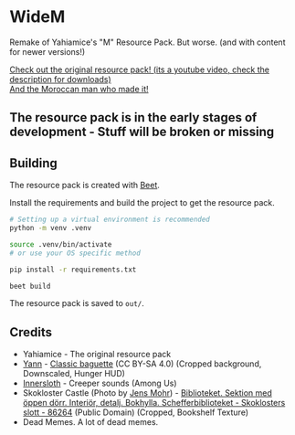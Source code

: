 # WideM

Remake of Yahiamice's "M" Resource Pack. But worse. (and with content for newer versions!)

[Check out the original resource pack! (its a youtube video, check the description for downloads)](https://www.youtube.com/watch?v=DULJPtZCcVA)  
[And the Moroccan man who made it!](https://twitch.tv/yahiamice)

## The resource pack is in the early stages of development - Stuff will be broken or missing

## Building

The resource pack is created with [Beet](https://github.com/mcbeet/beet).

Install the requirements and build the project to get the resource pack.

```sh
# Setting up a virtual environment is recommended
python -m venv .venv

source .venv/bin/activate
# or use your OS specific method

pip install -r requirements.txt

beet build
```

The resource pack is saved to `out/`.

## Credits

- Yahiamice - The original resource pack
- [Yann](https://commons.wikimedia.org/wiki/User:Yann) - [Classic baguette](https://commons.wikimedia.org/wiki/File:Baguette_de_pain,_WikiCheese_Lausanne.jpg) (CC BY-SA 4.0) (Cropped background, Downscaled, Hunger HUD)
- [Innersloth](https://www.innersloth.com/) - Creeper sounds (Among Us)
- Skokloster Castle (Photo by [Jens Mohr](https://commons.wikimedia.org/wiki/Creator:Jens_Mohr)) - [Biblioteket. Sektion med öppen dörr. Interiör, detalj. Bokhylla. Schefferbiblioteket - Skoklosters slott - 86264](https://commons.wikimedia.org/wiki/File:Biblioteket._Sektion_med_%C3%B6ppen_d%C3%B6rr._Interi%C3%B6r,_detalj._Bokhylla._Schefferbiblioteket_-_Skoklosters_slott_-_86264.tif?page=1) (Public Domain) (Cropped, Bookshelf Texture)
- Dead Memes. A lot of dead memes.
